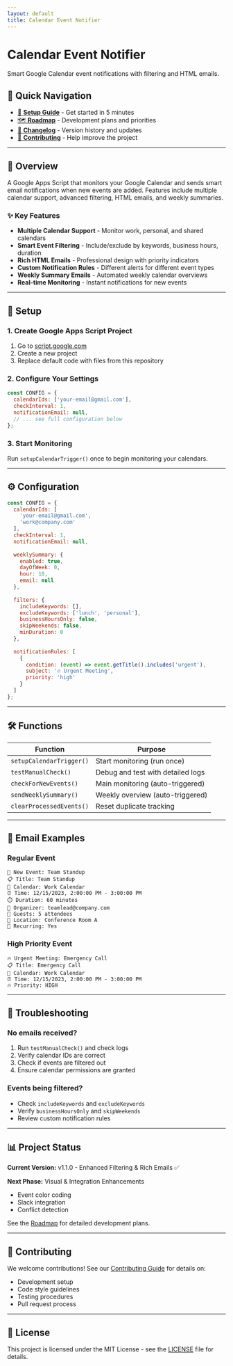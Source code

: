 ```yaml
---
layout: default
title: Calendar Event Notifier
---
```


# Calendar Event Notifier

Smart Google Calendar event notifications with filtering and HTML emails.

## 🚀 Quick Navigation

- [📖 **Setup Guide**](#setup) - Get started in 5 minutes
- [🗺️ **Roadmap**](roadmap.md) - Development plans and priorities
- [📝 **Changelog**](changelog.md) - Version history and updates
- [🤝 **Contributing**](contributing.md) - Help improve the project

---

## 🎯 Overview

A Google Apps Script that monitors your Google Calendar and sends smart email notifications when new events are added. Features include multiple calendar support, advanced filtering, HTML emails, and weekly summaries.

### ✨ Key Features

- **Multiple Calendar Support** - Monitor work, personal, and shared calendars
- **Smart Event Filtering** - Include/exclude by keywords, business hours, duration
- **Rich HTML Emails** - Professional design with priority indicators
- **Custom Notification Rules** - Different alerts for different event types
- **Weekly Summary Emails** - Automated weekly calendar overviews
- **Real-time Monitoring** - Instant notifications for new events

---

## 🚀 Setup

### 1. Create Google Apps Script Project

1. Go to [script.google.com](https://script.google.com)
2. Create a new project
3. Replace default code with files from this repository

### 2. Configure Your Settings

```javascript
const CONFIG = {
  calendarIds: ['your-email@gmail.com'],
  checkInterval: 1,
  notificationEmail: null,
  // ... see full configuration below
};
```

### 3. Start Monitoring

Run `setupCalendarTrigger()` once to begin monitoring your calendars.

---

## ⚙️ Configuration

```javascript
const CONFIG = {
  calendarIds: [
    'your-email@gmail.com',
    'work@company.com'
  ],
  checkInterval: 1,
  notificationEmail: null,
  
  weeklySummary: {
    enabled: true,
    dayOfWeek: 0,
    hour: 18,
    email: null
  },
  
  filters: {
    includeKeywords: [],
    excludeKeywords: ['lunch', 'personal'],
    businessHoursOnly: false,
    skipWeekends: false,
    minDuration: 0
  },
  
  notificationRules: [
    {
      condition: (event) => event.getTitle().includes('urgent'),
      subject: '🔥 Urgent Meeting',
      priority: 'high'
    }
  ]
};
```

---

## 🛠️ Functions

| Function | Purpose |
|----------|---------|
| `setupCalendarTrigger()` | Start monitoring (run once) |
| `testManualCheck()` | Debug and test with detailed logs |
| `checkForNewEvents()` | Main monitoring (auto-triggered) |
| `sendWeeklySummary()` | Weekly overview (auto-triggered) |
| `clearProcessedEvents()` | Reset duplicate tracking |

---

## 📧 Email Examples

### Regular Event

```
📅 New Event: Team Standup
📋 Title: Team Standup
📅 Calendar: Work Calendar
⏰ Time: 12/15/2023, 2:00:00 PM - 3:00:00 PM
⏱️ Duration: 60 minutes
👤 Organizer: teamlead@company.com
👥 Guests: 5 attendees
📍 Location: Conference Room A
🔄 Recurring: Yes
```

### High Priority Event

```
🔥 Urgent Meeting: Emergency Call
📋 Title: Emergency Call
📅 Calendar: Work Calendar
⏰ Time: 12/15/2023, 2:00:00 PM - 3:00:00 PM
🔥 Priority: HIGH
```

---

## 🔧 Troubleshooting

### No emails received?

1. Run `testManualCheck()` and check logs
2. Verify calendar IDs are correct
3. Check if events are filtered out
4. Ensure calendar permissions are granted

### Events being filtered?

- Check `includeKeywords` and `excludeKeywords`
- Verify `businessHoursOnly` and `skipWeekends`
- Review custom notification rules

---

## 📊 Project Status

**Current Version:** v1.1.0 - Enhanced Filtering & Rich Emails ✅

**Next Phase:** Visual & Integration Enhancements

- Event color coding
- Slack integration
- Conflict detection

See the [Roadmap](roadmap.md) for detailed development plans.

---

## 🤝 Contributing

We welcome contributions! See our [Contributing Guide](contributing.md) for details on:

- Development setup
- Code style guidelines
- Testing procedures
- Pull request process

---

## 📄 License

This project is licensed under the MIT License - see the [LICENSE](https://github.com/yourusername/calendar-event-notifier/blob/main/LICENSE) file for details.
